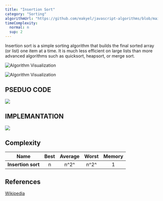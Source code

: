 ```yaml
---
title: "Insertion Sort"
category: "Sorting"
algorithmUrl: "https://github.com/eakyel/javascript-algorithms/blob/main/InsertionSort.js"
timeComplexity:
  normal: n
  sup: 2
---
```


Insertion sort is a simple sorting algorithm that builds
the final sorted array (or list) one item at a time.
It is much less efficient on large lists than more
advanced algorithms such as quicksort, heapsort, or merge
sort.

![Algorithm Visualization](https://upload.wikimedia.org/wikipedia/commons/4/42/Insertion_sort.gif)

![Algorithm Visualization](https://upload.wikimedia.org/wikipedia/commons/0/0f/Insertion-sort-example-300px.gif)

## PSEDUO CODE

![](/images/sorting/insertion-sort/pseduo-code.png)

## IMPLEMANTATION

![](/images/sorting/insertion-sort/implementation.png)

## Complexity

| Name               | Best | Average | Worst | Memory |
| ------------------ | :--: | :-----: | :---: | :----: |
| **Insertion sort** |  n   |  n^2^   | n^2^  |   1    |

## References

[Wikipedia](https://en.wikipedia.org/wiki/Insertion_sort)
